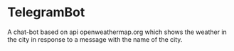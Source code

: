 # TelegramBot
A chat-bot based on api openweathermap.org which shows the weather in the city in response to a message with the name of the city.
